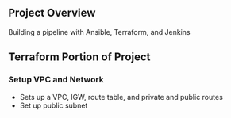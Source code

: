 ## Project Overview

Building a pipeline with Ansible, Terraform, and Jenkins


## Terraform Portion of Project

### Setup VPC and Network
* Sets up a VPC, IGW, route table, and private and public routes
* Set up public subnet